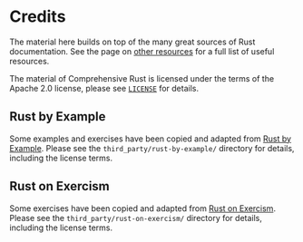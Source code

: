 # Credits

The material here builds on top of the many great sources of Rust documentation.
See the page on [other resources](other-resources.md) for a full list of useful
resources.

The material of Comprehensive Rust is licensed under the terms of the Apache 2.0
license, please see
[`LICENSE`](https://github.com/google/comprehensive-rust/blob/main/LICENSE) for
details.

## Rust by Example

Some examples and exercises have been copied and adapted from
[Rust by Example](https://doc.rust-lang.org/rust-by-example/). Please see the
`third_party/rust-by-example/` directory for details, including the license
terms.

## Rust on Exercism

Some exercises have been copied and adapted from
[Rust on Exercism](https://exercism.org/tracks/rust). Please see the
`third_party/rust-on-exercism/` directory for details, including the license
terms.
